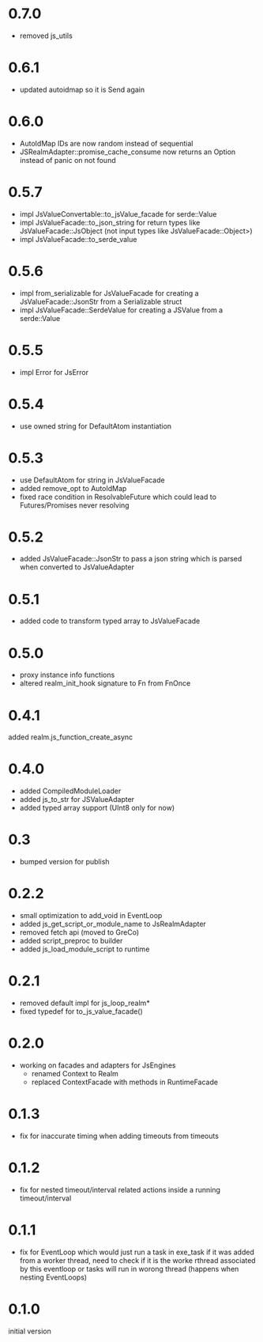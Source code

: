 # 0.7.0

* removed js_utils

# 0.6.1

* updated autoidmap so it is Send again

# 0.6.0

* AutoIdMap IDs are now random instead of sequential
* JSRealmAdapter::promise_cache_consume now returns an Option instead of panic on not found

# 0.5.7

* impl JsValueConvertable::to_jsValue_facade for serde::Value
* impl JsValueFacade::to_json_string for return types like JsValueFacade::JsObject (not input types like JsValueFacade::Object>)
* impl JsValueFacade::to_serde_value

# 0.5.6

* impl from_serializable for JsValueFacade for creating a JsValueFacade::JsonStr from a Serializable struct
* impl JsValueFacade::SerdeValue for creating a JSValue from a serde::Value

# 0.5.5

* impl Error for JsError

# 0.5.4

* use owned string for DefaultAtom instantiation 

# 0.5.3

* use DefaultAtom for string in JsValueFacade
* added remove_opt to AutoIdMap
* fixed race condition in ResolvableFuture which could lead to Futures/Promises never resolving

# 0.5.2

* added JsValueFacade::JsonStr to pass a json string which is parsed when converted to JsValueAdapter

# 0.5.1

* added code to transform typed array to JsValueFacade

# 0.5.0

* proxy instance info functions
* altered realm_init_hook signature to Fn from FnOnce

# 0.4.1 

added realm.js_function_create_async

# 0.4.0

* added CompiledModuleLoader
* added js_to_str for JSValueAdapter
* added typed array support (UInt8 only for now)

# 0.3

* bumped version for publish

# 0.2.2 

* small optimization to add_void in EventLoop
* added js_get_script_or_module_name to JsRealmAdapter
* removed fetch api (moved to GreCo)
* added script_preproc to builder
* added js_load_module_script to runtime

# 0.2.1

* removed default impl for js_loop_realm* 
* fixed typedef for to_js_value_facade()

# 0.2.0

* working on facades and adapters for JsEngines
  * renamed Context to Realm
  * replaced ContextFacade with methods in RuntimeFacade

# 0.1.3

* fix for inaccurate timing when adding timeouts from timeouts

# 0.1.2

* fix for nested timeout/interval related actions inside a running timeout/interval

# 0.1.1

* fix for EventLoop which would just run a task in exe_task if it was added from a worker thread, need to check if it is the worke rthread associated by this eventloop or tasks will run in worong thread (happens when nesting EventLoops)

# 0.1.0

initial version
